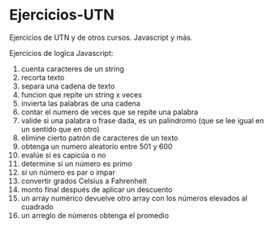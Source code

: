 # Ejercicios-UTN
Ejercicios de UTN  y de otros cursos. Javascript y más.

Ejercicios de logica Javascript:
<ol>
<li>cuenta caracteres de un string</li>
<li>recorta texto</li>
<li>separa una cadena de texto</li>
<li>funcion que repite un string x veces</li>
<li>invierta las palabras de una cadena</li>
<li>contar el numero de veces que se repite una palabra</li>
<li>valide si una palabra o frase dada, es un palíndromo (que se lee igual en un sentido que en otro)</li>
<li>elimine cierto patrón de caracteres de un texto</li>
<li>obtenga un numero aleatorio entre 501 y 600</li>
<li>evalúe si es capicúa o no</li>
<li>determine si un número es primo</li>
<li>si un número es par o impar</li>
<li>convertir grados Celsius a Fahrenheit</li>
<li>monto final después de aplicar un descuento</li>
<li>un array numérico devuelve otro array con los números elevados al cuadrado</li>
<li> un arreglo de números obtenga el promedio</li>

</ol>

